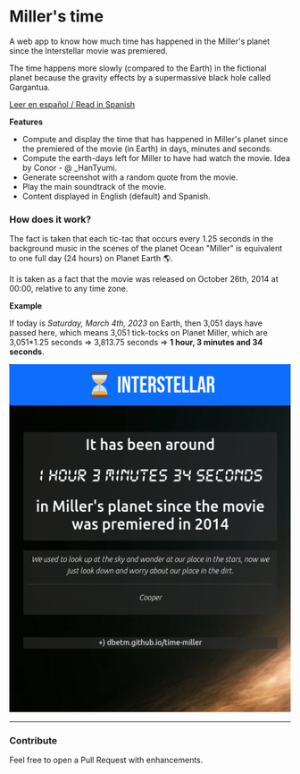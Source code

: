 # Miller's time
A web app to know how much time has happened in the Miller's planet since the Interstellar movie was premiered.

The time happens more slowly (compared to the Earth) in the fictional planet because the gravity effects by a supermassive black hole called Gargantua.

[Leer en español / Read in Spanish](README.es.md)

**Features**
- Compute and display the time that has happened in Miller's planet since the premiered of the movie (in Earth) in days, minutes and seconds.
- Compute the earth-days left for Miller to have had watch the movie. Idea by Conor - @ _HanTyumi.
- Generate screenshot with a random quote from the movie.
- Play the main soundtrack of the movie.
- Content displayed in English (default) and Spanish.


### How does it work?

The fact is taken that each tic-tac that occurs every 1.25 seconds in the background music in the scenes of the planet Ocean "Miller" is equivalent to one full day (24 hours) on Planet Earth 🌎.

It is taken as a fact that the movie was released on October 26th, 2014 at 00:00, relative to any time zone.


**Example**

If today is _Saturday, March 4th, 2023_ on Earth, then 3,051 days have passed here, which means 3,051 tick-tocks on Planet Miller, which are 3,051*1.25 seconds => 3,813.75 seconds => **1 hour, 3 minutes and 34 seconds**.


![](assets/images/ss_example_en.png)

---------

### Contribute

Feel free to open a Pull Request with enhancements.




